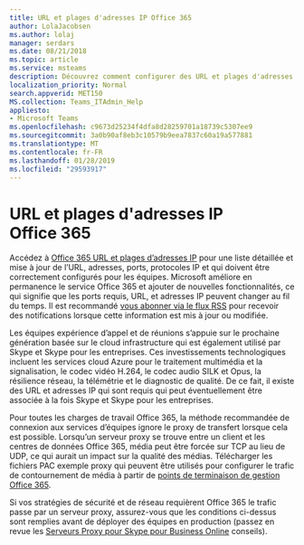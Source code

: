 ```yaml
---
title: URL et plages d'adresses IP Office 365
author: LolaJacobsen
ms.author: lolaj
manager: serdars
ms.date: 08/21/2018
ms.topic: article
ms.service: msteams
description: Découvrez comment configurer des URL et plages d'adresses IP Office 365, contourner le proxy de transfert lorsque cela est possible pour les connexions au service Microsoft Teams, et les conditions requises pour les stratégies de mise en réseau et de sécurité.
localization_priority: Normal
search.appverid: MET150
MS.collection: Teams_ITAdmin_Help
appliesto:
- Microsoft Teams
ms.openlocfilehash: c9673d25234f4dfa8d28259701a18739c5307ee9
ms.sourcegitcommit: 3a0b90af8eb3c10579b9eea7837c60a19a577881
ms.translationtype: MT
ms.contentlocale: fr-FR
ms.lasthandoff: 01/28/2019
ms.locfileid: "29593917"
---
```

<a name="office-365-urls-and-ip-address-ranges"></a>URL et plages d'adresses IP Office 365
=====================================

Accédez à [Office 365 URL et plages d’adresses IP](https://docs.microsoft.com/office365/enterprise/urls-and-ip-address-ranges#skype-for-business-online-and-microsoft-teams) pour une liste détaillée et mise à jour de l’URL, adresses, ports, protocoles IP et qui doivent être correctement configurés pour les équipes. Microsoft améliore en permanence le service Office 365 et ajouter de nouvelles fonctionnalités, ce qui signifie que les ports requis, URL, et adresses IP peuvent changer au fil du temps. Il est recommandé [vous abonner via le flux RSS](https://go.microsoft.com/fwlink/p/?linkid=236301) pour recevoir des notifications lorsque cette information est mis à jour ou modifiée.

Les équipes expérience d’appel et de réunions s’appuie sur le prochaine génération basée sur le cloud infrastructure qui est également utilisé par Skype et Skype pour les entreprises. Ces investissements technologiques incluent les services cloud Azure pour le traitement multimédia et la signalisation, le codec vidéo H.264, le codec audio SILK et Opus, la résilience réseau, la télémétrie et le diagnostic de qualité. De ce fait, il existe des URL et adresses IP qui sont requis qui peut éventuellement être associée à la fois Skype et Skype pour les entreprises.

Pour toutes les charges de travail Office 365, la méthode recommandée de connexion aux services d’équipes ignore le proxy de transfert lorsque cela est possible. Lorsqu’un serveur proxy se trouve entre un client et les centres de données Office 365, média peut être forcée sur TCP au lieu de UDP, ce qui aurait un impact sur la qualité des médias. Télécharger les fichiers PAC exemple proxy qui peuvent être utilisés pour configurer le trafic de contournement de média à partir de [points de terminaison de gestion Office 365](https://support.office.com/article/99cab9d4-ef59-4207-9f2b-3728eb46bf9a).

Si vos stratégies de sécurité et de réseau requièrent Office 365 le trafic passe par un serveur proxy, assurez-vous que les conditions ci-dessus sont remplies avant de déployer des équipes en production (passez en revue les [Serveurs Proxy pour Skype pour Business Online](https://docs.microsoft.com/SkypeForBusiness/optimizing-your-network/proxy-servers-for-skype-for-business-online) conseils).
